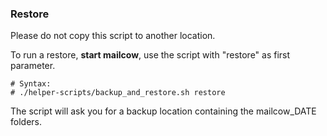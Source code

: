 ### Restore

Please do not copy this script to another location.

To run a restore, **start mailcow**, use the script with "restore" as first parameter.

```
# Syntax:
# ./helper-scripts/backup_and_restore.sh restore

```

The script will ask you for a backup location containing the mailcow_DATE folders.